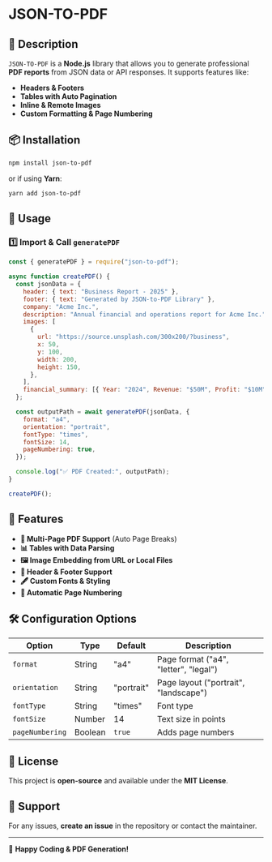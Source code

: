 # JSON-TO-PDF

## 📌 Description

`JSON-TO-PDF` is a **Node.js** library that allows you to generate professional **PDF reports** from JSON data or API responses. It supports features like:

- **Headers & Footers**
- **Tables with Auto Pagination**
- **Inline & Remote Images**
- **Custom Formatting & Page Numbering**

## 📦 Installation

```sh
npm install json-to-pdf
```

or if using **Yarn**:

```sh
yarn add json-to-pdf
```

## 🚀 Usage

### **1️⃣ Import & Call `generatePDF`**

```js
const { generatePDF } = require("json-to-pdf");

async function createPDF() {
  const jsonData = {
    header: { text: "Business Report - 2025" },
    footer: { text: "Generated by JSON-to-PDF Library" },
    company: "Acme Inc.",
    description: "Annual financial and operations report for Acme Inc.",
    images: [
      {
        url: "https://source.unsplash.com/300x200/?business",
        x: 50,
        y: 100,
        width: 200,
        height: 150,
      },
    ],
    financial_summary: [{ Year: "2024", Revenue: "$50M", Profit: "$10M" }],
  };

  const outputPath = await generatePDF(jsonData, {
    format: "a4",
    orientation: "portrait",
    fontType: "times",
    fontSize: 14,
    pageNumbering: true,
  });

  console.log("✅ PDF Created:", outputPath);
}

createPDF();
```

## 🎨 Features

- **📄 Multi-Page PDF Support** (Auto Page Breaks)
- **📊 Tables with Data Parsing**
- **🖼 Image Embedding from URL or Local Files**
- **📌 Header & Footer Support**
- **🖋 Custom Fonts & Styling**
- **🔢 Automatic Page Numbering**

## 🛠 Configuration Options

| Option          | Type    | Default    | Description                           |
| --------------- | ------- | ---------- | ------------------------------------- |
| `format`        | String  | "a4"       | Page format ("a4", "letter", "legal") |
| `orientation`   | String  | "portrait" | Page layout ("portrait", "landscape") |
| `fontType`      | String  | "times"    | Font type                             |
| `fontSize`      | Number  | 14         | Text size in points                   |
| `pageNumbering` | Boolean | `true`     | Adds page numbers                     |

## 📝 License

This project is **open-source** and available under the **MIT License**.

## 📩 Support

For any issues, **create an issue** in the repository or contact the maintainer.

---

🚀 **Happy Coding & PDF Generation!**

